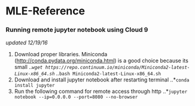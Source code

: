 # MLE-Reference

### Running remote jupyter notebook using Cloud 9

*updated 12/19/16*

1. Download proper libraries. Miniconda (http://conda.pydata.org/miniconda.html) is a good choice because its small
..*`wget https://repo.continuum.io/miniconda/Miniconda2-latest-Linux-x86_64.sh`
..*`bash Miniconda2-latest-Linux-x86_64.sh`
2. Download and install jupyter notebook after restarting terminal
..*`conda install jupyter`
3. Run the following command for remote access through http
..*`jupyter notebook --ip=0.0.0.0 --port=8080 --no-browser`